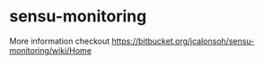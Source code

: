 sensu-monitoring
================

More information checkout https://bitbucket.org/jcalonsoh/sensu-monitoring/wiki/Home
